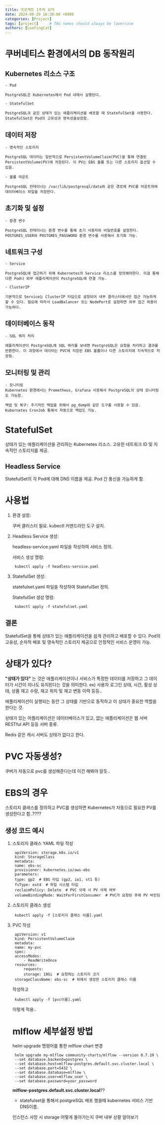 ```yaml
---
title: 프로젝트 1주차 요약
date: 2024-08-29 16:30:00 +0900
categories: [Project]
tags: [project]     # TAG names should always be lowercase
authors: [LoafingCat]
---
```


# 쿠버네티스 환경에서의 DB 동작원리

## Kubernetes 리소스 구조

	- Pod
	
	PostgreSQL은 Kubernetes에서 Pod 내에서 실행된다.

	- StatefulSet
	
	PostgreSQL과 같은 상태가 있는 애플리케이션을 배포할 때 StatefulSet을 사용한다. StatefulSet은 Pod의 고유성과 영속성을보장함.

## 데이터 저장

	- 영속적인 스토리지 
	
	PostgreSQL 데이터는 일반적으로 PersistentVolumeClaim(PVC)을 통해 연결된 PersistentVolume(PV)에 저장된다. 이 PV는 EBS 볼륨 또는 다른 스토리지 옵션일 수 있음.

	- 볼륨 마운트
	
	PostgreSQL 컨테이너는 /var/lib/postgresql/data와 같은 경로에 PVC를 마운트하여 데이터베이스 파일을 저장한다.

## 초기화 및 설정

	- 환경 변수
	
	PostgreSQL 컨테이너는 환경 변수를 통해 초기 사용자와 비밀번호를 설정한다. POSTGRES_USER와 POSTGRES_PASSWORD 환경 변수를 사용해서 초기화 가능.

## 네트워크 구성

	- Service
	
	PostgreSQL에 접근하기 위해 Kubernetes의 Service 리소스를 정의해야한다. 이걸 통해 다른 Pod나 외부 애플리케이션이 PostgreSQL에 연결 가능.
	
	- ClusterIP
	
	기본적으로 Service는 ClusterIP 타입으로 설정되어 내부 클러스터에서만 접근 가능하게 할 수 있다. 필요에 따라서 LoadBalancer 또는 NodePort로 설정하면 외부 접근 허용이 가능하다.

## 데이터베이스 동작

	- SQL 쿼리 처리
	
	애플리케이션이 PostgreSQL에 SQL 쿼리를 보내면 PostgreSQL은 요청을 처리하고 결과를 반환한다. 이 과정에서 데이터는 PVC에 지장된 EBS 볼륨이나 다른 스토리지에 지속적으로 저장됨.

## 모니터링 및 관리

	- 모니터링
	Kubernetes 환경에서는 Prometheus, Grafana 사용해서 PostgreSQL의 상태 모니터링도 가능함.
	
	백업 및 복구: 주기적인 백업을 위해서 pg_dump와 같은 도구를 사용할 수 있음. Kubernetes CronJob 통해서 자동으로 백업도 가능.

# StatefulSet

상태가 있는 애플리케이션을 관리하는 Kubernetes 리소스.
고유한 네트워크 ID 및 지속적인 스토리지를 제공.


## Headless Service

StatefulSet의 각 Pod에 대해 DNS 이름을 제공.
Pod 간 통신을 가능하게 함.

# 사용법

1. 환경 설정:

	쿠버 클러스터 필요.
	kubectl 커맨드라인 도구 설치.


2. Headless Service 생성:

	headless-service.yaml 파일을 작성하여 서비스 정의.

	서비스 생성 명령:

		kubectl apply -f headless-service.yaml

3. StatefulSet 생성:

	statefulset.yaml 파일을 작성하여 StatefulSet 정의.
	
	StatefulSet 생성 명령:

		kubectl apply -f statefulset.yaml

## 결론

StatefulSet을 통해 상태가 있는 애플리케이션을 쉽게 관리하고 배포할 수 있다.
Pod의 고유성, 순차적 배포 및 영속적인 스토리지 제공으로 안정적인 서비스 운영이 가능.

# 상태가 있다?

**"상태가 있다"** 는 것은 애플리케이션이나 서비스가 특정한 데이터를 저장하고 그 데이터가 시간이 지나도 유지된다는 것을 의미한다. ex) 사용자 로그인 상태, 시간, 활성 상태, 상품 재고 수량, 재고 위치 및 재고 변동 이력 등등..

애플리케이션이 실행되는 동안 그 상태를 기반으로 동작하고 이 상태가 중요한 역할을 한다는 것.

상태가 있는 어플리케이션은 데이터베이스가 있고, 없는 애플리케이션은 웹 서버 RESTful API 등등 서버 종류.

Redis 같은 캐시 서버도 상태가 없다고 한다.

# PVC 자동생성?

쿠버가 자동으로 pvc를 생성해준다는데 이건 해봐야 알듯..

# EBS의 경우

스토리지 클래스를 정의하고 PVC를 생성하면 Kubernetes가 자동으로 필요한 PV를 생성한다고 함..????

## 생성 코드 예시

1. 스토리지 클래스 YAML 파일 작성

		apiVersion: storage.k8s.io/v1
		kind: StorageClass
		metadata:
		name: ebs-sc
		provisioner: kubernetes.io/aws-ebs
		parameters:
		type: gp2  # EBS 타입 (gp2, io1, st1 등)
		fsType: ext4  # 파일 시스템 타입
		reclaimPolicy: Delete  # PVC 삭제 시 PV 삭제 여부
		volumeBindingMode: WaitForFirstConsumer  # PVC가 요청된 후에 PV 바인딩

2. 스토리지 클래스 생성

		kubectl apply -f [스토리지 클래스 이름].yaml

3. PVC 작성


		apiVersion: v1
		kind: PersistentVolumeClaim
		metadata:
		name: my-pvc
		spec:
		accessModes:
			- ReadWriteOnce
		resources:
			requests:
			storage: 10Gi  # 요청하는 스토리지 크기
		storageClassName: ebs-sc  # 위에서 생성한 스토리지 클래스 이름


	작성하고

		kubectl apply -f [pvc이름].yaml

	이렇게 적용..

	# mlflow 세부설정 방법

	helm upgrade 명령어를 통한 mlflow chart 변경

		helm upgrade my-mlflow community-charts/mlflow --version 0.7.19 \
		--set database.backend=postgres \
		--set database.host=mlflow-postgres.default.svc.cluster.local \
		--set database.port=5432 \
		--set database.database=mlflow \
		--set database.user=mlflow_user \
		--set database.password=your_password

	
	**mlflow-postgres.default.svc.cluster.local**??
	-  statefulset을 통해서 postgreSQL 배포 했을때 kubernetes 서비스 기반 DNS이름.



	인스턴스 사망 시 storage 어떻게 돌아가는지 쿠버 내부 상황 알아보기

